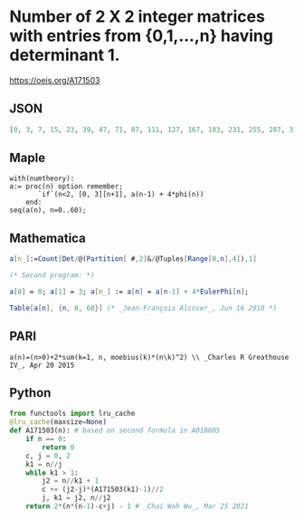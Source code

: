 # Number of 2 X 2 integer matrices with entries from \{0,1,\.\.\.,n\} having determinant 1\.
https://oeis.org/A171503
## JSON
```JSON
[0, 3, 7, 15, 23, 39, 47, 71, 87, 111, 127, 167, 183, 231, 255, 287, 319, 383, 407, 479, 511, 559, 599, 687, 719, 799, 847, 919, 967, 1079, 1111, 1231, 1295, 1375, 1439, 1535, 1583, 1727, 1799, 1895, 1959, 2119, 2167, 2335, 2415, 2511, 2599]
```
## Maple
```Maple
with(numtheory):
a:= proc(n) option remember;
       `if`(n<2, [0, 3][n+1], a(n-1) + 4*phi(n))
    end:
seq(a(n), n=0..60);
```
## Mathematica
```Mathematica
a[n_]:=Count[Det/@(Partition[ #,2]&/@Tuples[Range[0,n],4]),1]
```
```Mathematica
(* Second program: *)
```
```Mathematica
a[0] = 0; a[1] = 3; a[n_] := a[n] = a[n-1] + 4*EulerPhi[n];
```
```Mathematica
Table[a[n], {n, 0, 60}] (* _Jean-François Alcover_, Jun 16 2018 *)
```
## PARI
```PARI
a(n)=(n>0)+2*sum(k=1, n, moebius(k)*(n\k)^2) \\ _Charles R Greathouse IV_, Apr 20 2015
```
## Python
```Python
from functools import lru_cache
@lru_cache(maxsize=None)
def A171503(n): # based on second formula in A018805
    if n == 0:
        return 0
    c, j = 0, 2
    k1 = n//j
    while k1 > 1:
        j2 = n//k1 + 1
        c += (j2-j)*(A171503(k1)-1)//2
        j, k1 = j2, n//j2
    return 2*(n*(n-1)-c+j) - 1 # _Chai Wah Wu_, Mar 25 2021
```
